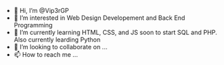 - 👋 Hi, I’m @Vip3rGP
- 👀 I’m interested in Web Design Developement and Back End Programming
- 🌱 I’m currently learning HTML, CSS, and JS soon to start SQL and PHP. Also currently learding Python
- 💞️ I’m looking to collaborate on ...
- 📫 How to reach me ...

<!---
Vip3rGP/Vip3rGP is a ✨ special ✨ repository because its `README.md` (this file) appears on your GitHub profile.
You can click the Preview link to take a look at your changes.
--->
